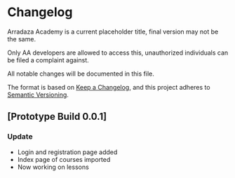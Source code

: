 # Changelog
Arradaza Academy is a current placeholder title, final version may not be the same.

Only AA developers are allowed to access this, unauthorized individuals can be filed a complaint against.

All notable changes will be documented in this file.

The format is based on [Keep a Changelog](https://keepachangelog.com/en/1.0.0/),
and this project adheres to [Semantic Versioning](https://semver.org/spec/v2.0.0.html).

## [Prototype Build 0.0.1]
### Update
- Login and registration page added
- Index page of courses imported
- Now working on lessons
